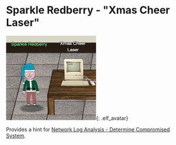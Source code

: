 # Sparkle Redberry - "Xmas Cheer Laser"
![Sparkle Redberry](../img/hints/h5/sparkle_redberry.png){: .elf_avatar}

Provides a hint for [Network Log Analysis - Determine Compromised System](../../challenges/c5/).
